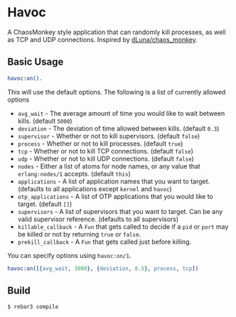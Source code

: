 Havoc
======

A ChaosMonkey style application that can randomly kill processes, as well as
TCP and UDP connections. Inspired by [dLuna/chaos_monkey](https://github.com/dLuna/chaos_monkey).

Basic Usage
-----------
``` erlang
havoc:on().
```

This will use the default options. The following is a list of currently
allowed options

* `avg_wait` - The average amount of time you would like to wait between kills.
  (default `5000`)
* `deviation` - The deviation of time allowed between kills. (default `0.3`)
* `supervisor` - Whether or not to kill supervisors. (default `false`)
* `process` - Whether or not to kill processes. (default `true`)
* `tcp` - Whether or not to kill TCP connections. (default `false`)
* `udp` - Whether or not to kill UDP connections. (default `false`)
* `nodes` - Either a list of atoms for node names, or any value that
  `erlang:nodes/1` accepts. (default `this`)
* `applications` - A list of application names that you want to target.
  (defaults to all applications except `kernel` and `havoc`)
* `otp_applications` - A list of OTP applications that you would like to target.
  (default `[]`)
* `supervisors` - A list of supervisors that you want to target. Can be any
  valid supervisor reference. (defaults to all supervisors)
* `killable_callback` - A `Fun` that gets called to decide if a `pid` or
  `port` may be killed or not by returning `true` or `false`.
* `prekill_callback` - A `Fun` that gets called just before killing.

You can specify options using `havoc:on/1`.

``` erlang
havoc:on([{avg_wait, 3000}, {deviation, 0.5}, process, tcp])
```

Build
-----

    $ rebar3 compile
